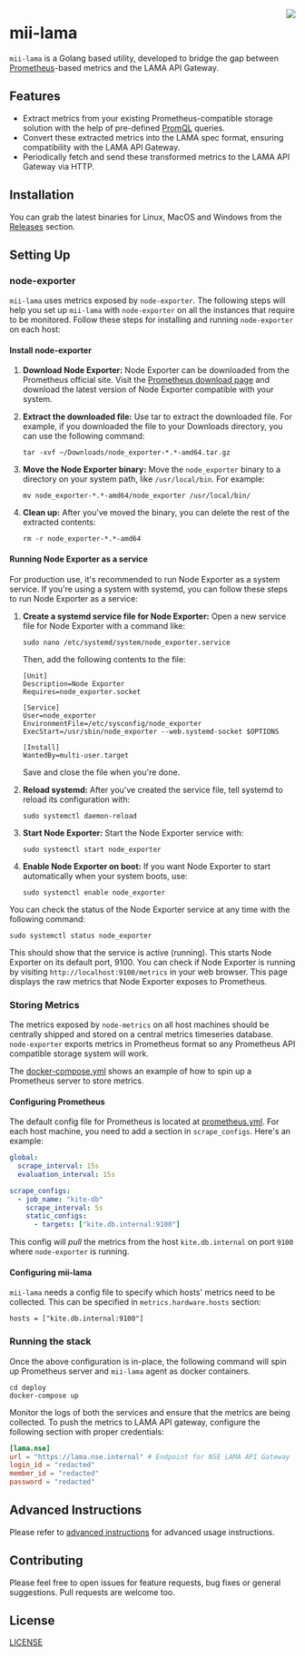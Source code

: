 <a href="https://zerodha.tech"><img src="https://zerodha.tech/static/images/github-badge.svg" align="right" /></a>

# mii-lama

`mii-lama` is a Golang based utility, developed to bridge the gap between [Prometheus](https://prometheus.io/)-based metrics and the LAMA API Gateway.

## Features

- Extract metrics from your existing Prometheus-compatible storage solution with the help of pre-defined [PromQL](https://prometheus.io/docs/prometheus/latest/querying/basics/) queries.
- Convert these extracted metrics into the LAMA spec format, ensuring compatibility with the LAMA API Gateway.
- Periodically fetch and send these transformed metrics to the LAMA API Gateway via HTTP.

## Installation

You can grab the latest binaries for Linux, MacOS and Windows from the [Releases](https://github.com/zerodha/mii-lama/releases) section.

## Setting Up

### node-exporter

`mii-lama` uses metrics exposed by `node-exporter`. The following steps will help you set up `mii-lama` with `node-exporter` on all the instances that require to be monitored. Follow these steps for installing and running `node-exporter` on each host:

#### Install node-exporter

1. **Download Node Exporter:** Node Exporter can be downloaded from the Prometheus official site. Visit the [Prometheus download page](https://prometheus.io/download/#node_exporter) and download the latest version of Node Exporter compatible with your system.

2. **Extract the downloaded file:** Use tar to extract the downloaded file. For example, if you downloaded the file to your Downloads directory, you can use the following command:

    ```
    tar -xvf ~/Downloads/node_exporter-*.*-amd64.tar.gz
    ```

3. **Move the Node Exporter binary:** Move the `node_exporter` binary to a directory on your system path, like `/usr/local/bin`. For example:

    ```
    mv node_exporter-*.*-amd64/node_exporter /usr/local/bin/
    ```

4. **Clean up:** After you've moved the binary, you can delete the rest of the extracted contents:

    ```
    rm -r node_exporter-*.*-amd64
    ```

#### Running Node Exporter as a service

For production use, it's recommended to run Node Exporter as a system service. If you're using a system with systemd, you can follow these steps to run Node Exporter as a service:

1. **Create a systemd service file for Node Exporter:** Open a new service file for Node Exporter with a command like:

    ```
    sudo nano /etc/systemd/system/node_exporter.service
    ```

    Then, add the following contents to the file:

    ```
    [Unit]
    Description=Node Exporter
    Requires=node_exporter.socket

    [Service]
    User=node_exporter
    EnvironmentFile=/etc/sysconfig/node_exporter
    ExecStart=/usr/sbin/node_exporter --web.systemd-socket $OPTIONS

    [Install]
    WantedBy=multi-user.target
    ```

    Save and close the file when you're done.

2. **Reload systemd:** After you've created the service file, tell systemd to reload its configuration with:

    ```
    sudo systemctl daemon-reload
    ```

3. **Start Node Exporter:** Start the Node Exporter service with:

    ```
    sudo systemctl start node_exporter
    ```

4. **Enable Node Exporter on boot:** If you want Node Exporter to start automatically when your system boots, use:

    ```
    sudo systemctl enable node_exporter
    ```

You can check the status of the Node Exporter service at any time with the following command:

```
sudo systemctl status node_exporter
```

This should show that the service is active (running). This starts Node Exporter on its default port, 9100. You can check if Node Exporter is running by visiting `http://localhost:9100/metrics` in your web browser. This page displays the raw metrics that Node Exporter exposes to Prometheus.


### Storing Metrics

The metrics exposed by `node-metrics` on all host machines should be centrally shipped and stored on a central metrics timeseries database. `node-exporter` exports metrics in Prometheus format so any Prometheus API compatible storage system will work.

The [docker-compose.yml](./deploy/docker-compose.yml) shows an example of how to spin up a Prometheus server to store metrics.


#### Configuring Prometheus

The default config file for Prometheus is located at [prometheus.yml](./deploy/prometheus/prometheus.yml). For each host machine, you need to add a section in `scrape_configs`. Here's an example:

```yml
global:
  scrape_interval: 15s
  evaluation_interval: 15s

scrape_configs:
  - job_name: "kite-db"
    scrape_interval: 5s
    static_configs:
      - targets: ["kite.db.internal:9100"]
```

This config will _pull_ the metrics from the host `kite.db.internal` on port `9100` where `node-exporter` is running.

#### Configuring mii-lama

`mii-lama` needs a config file to specify which hosts' metrics need to be collected. This can be specified in `metrics.hardware.hosts` section:

```tom
hosts = ["kite.db.internal:9100"]
```

### Running the stack

Once the above configuration is in-place, the following command will spin up Prometheus server and `mii-lama` agent as docker containers. 

```
cd deploy
docker-compose up
```

Monitor the logs of both the services and ensure that the metrics are being collected. To push the metrics to LAMA API gateway, configure the following section with proper credentials:

```toml
[lama.nse]
url = "https://lama.nse.internal" # Endpoint for NSE LAMA API Gateway
login_id = "redacted"
member_id = "redacted"
password = "redacted"
```

## Advanced Instructions

Please refer to [advanced instructions](./docs/usage.md) for advanced usage instructions.

## Contributing

Please feel free to open issues for feature requests, bug fixes or general suggestions. Pull requests are welcome too.
## License

[LICENSE](./LICENSE)
